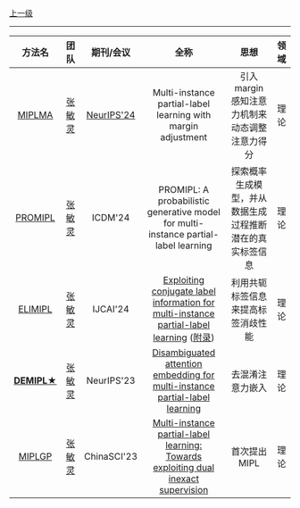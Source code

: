 [上一级](README.md)

---

|方法名|团队|期刊/会议|全称|思想|领域|
:------------------------------------------------------:|:-----------------------------------------------------------------------------------------------------------------:|:---:|:---:|:------------------------:|:---:
[MIPLMA](https://palm.seu.edu.cn/zhangml/files/MIPLMA.zip)|[张敏灵](https://palm.seu.edu.cn/zhangml/)|[NeurIPS'24](https://palm.seu.edu.cn/zhangml/files/NeurIPS'24d.pdf)|Multi-instance partial-label learning with margin adjustment|引入margin感知注意力机制来动态调整注意力得分|理论
[PROMIPL](https://palm.seu.edu.cn/zhangml/files/ProMIPL.rar)|[张敏灵](https://palm.seu.edu.cn/zhangml/)|ICDM'24|PROMIPL: A probabilistic generative model for multi-instance partial-label learning|探索概率生成模型，并从数据生成过程推断潜在的真实标签信息|理论
[ELIMIPL](https://palm.seu.edu.cn/zhangml/files/ELIMIPL.rar)|[张敏灵](https://palm.seu.edu.cn/zhangml/)|IJCAI'24|[Exploiting conjugate label information for multi-instance partial-label learning](https://blog.csdn.net/lfslcq/article/details/139404937) ([附录]((https://palm.seu.edu.cn/zhangml/files/Appendix_IJCAI'24e.pdf)))|利用共轭标签信息来提高标签消歧性能|理论
|[**DEMIPL★**](https://github.com/tangw-seu/DEMIPL)|[张敏灵](https://palm.seu.edu.cn/zhangml/)|NeurIPS'23|[Disambiguated attention embedding for multi-instance partial-label learning](https://blog.csdn.net/weixin_44575152/article/details/131177058)|去混淆注意力嵌入|理论
|[MIPLGP](https://palm.seu.edu.cn/zhangml/files/MIPLGP.rar)|[张敏灵](https://palm.seu.edu.cn/zhangml/)|ChinaSCI'23|[Multi-instance partial-label learning: Towards exploiting dual inexact supervision](https://blog.csdn.net/weixin_44575152/article/details/131112093)|首次提出MIPL|理论